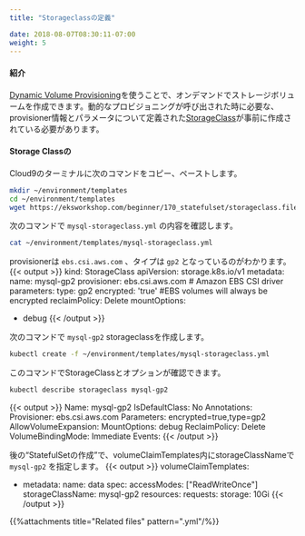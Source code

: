 ```yaml
---
title: "Storageclassの定義"

date: 2018-08-07T08:30:11-07:00
weight: 5
---
```

<!--
#### Introduction
[Dynamic Volume Provisioning](https://kubernetes.io/docs/concepts/storage/dynamic-provisioning/) allows storage volumes to be created on-demand. [StorageClass](https://kubernetes.io/docs/concepts/storage/storage-classes/) should be pre-created to define which provisioner should be used and what parameters should be passed when dynamic provisioning is invoked.
-->
#### 紹介
[Dynamic Volume Provisioning](https://kubernetes.io/docs/concepts/storage/dynamic-provisioning/)を使うことで、オンデマンドでストレージボリュームを作成できます。動的なプロビジョニングが呼び出された時に必要な、provisioner情報とパラメータについて定義された[StorageClass](https://kubernetes.io/docs/concepts/storage/storage-classes/)が事前に作成されている必要があります。

<!--
#### Define Storage Class
Copy/Paste the following commands into your Cloud9 Terminal. 
-->
#### Storage Classの
Cloud9のターミナルに次のコマンドをコピー、ペーストします。
```sh
mkdir ~/environment/templates
cd ~/environment/templates
wget https://eksworkshop.com/beginner/170_statefulset/storageclass.files/mysql-storageclass.yml
```

<!--
Check the configuration of `mysql-storageclass.yml` file by following command.
-->
次のコマンドで `mysql-storageclass.yml` の内容を確認します。
```sh
cat ~/environment/templates/mysql-storageclass.yml
```

<!--
You can see the provisioner is `ebs.csi.aws.com` and type is `gp2` specified as a parameter. 
-->
provisionerは `ebs.csi.aws.com` 、タイプは `gp2` となっているのがわかります。
{{< output >}}
kind: StorageClass
apiVersion: storage.k8s.io/v1
metadata:
  name: mysql-gp2
provisioner: ebs.csi.aws.com # Amazon EBS CSI driver
parameters:
  type: gp2
  encrypted: 'true' #EBS volumes will always be encrypted
reclaimPolicy: Delete
mountOptions:
- debug
{{< /output >}}

<!--
Create storageclass `mysql-gp2` by following command. 
-->
次のコマンドで `mysql-gp2` storageclassを作成します。
```sh
kubectl create -f ~/environment/templates/mysql-storageclass.yml
```

<!--
You can verify the StorageClass and its options with this command. 
-->
このコマンドでStorageClassとオプションが確認できます。
```sh
kubectl describe storageclass mysql-gp2
```
{{< output >}}
Name:                  mysql-gp2
IsDefaultClass:        No
Annotations:           <none>
Provisioner:           ebs.csi.aws.com
Parameters:            encrypted=true,type=gp2
AllowVolumeExpansion:  <unset>
MountOptions:
  debug
ReclaimPolicy:      Delete
VolumeBindingMode:  Immediate
Events:             <none>
{{< /output >}}

<!--
We will specify `mysql-gp2` as the storageClassName in volumeClaimTemplates at “Create StatefulSet” section later. 
-->
後の“StatefulSetの作成”で、volumeClaimTemplates内にstorageClassNameで `mysql-gp2` を指定します。
{{< output >}}
volumeClaimTemplates:
  - metadata:
      name: data
    spec:
      accessModes: ["ReadWriteOnce"]
      storageClassName: mysql-gp2
      resources:
        requests:
          storage: 10Gi
{{< /output >}}

{{%attachments title="Related files" pattern=".yml"/%}}
